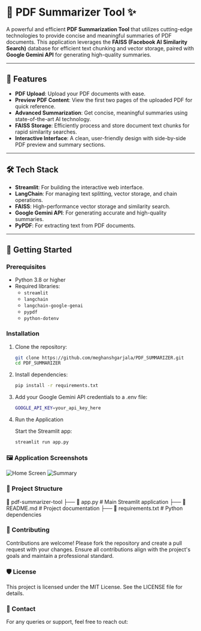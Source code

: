 # 📄 PDF Summarizer Tool ✨

A powerful and efficient **PDF Summarization Tool** that utilizes cutting-edge technologies to provide concise and meaningful summaries of PDF documents. This application leverages the **FAISS (Facebook AI Similarity Search)** database for efficient text chunking and vector storage, paired with **Google Gemini API** for generating high-quality summaries.

---

## 🌟 Features
- **PDF Upload**: Upload your PDF documents with ease.
- **Preview PDF Content**: View the first two pages of the uploaded PDF for quick reference.
- **Advanced Summarization**: Get concise, meaningful summaries using state-of-the-art AI technology.
- **FAISS Storage**: Efficiently process and store document text chunks for rapid similarity searches.
- **Interactive Interface**: A clean, user-friendly design with side-by-side PDF preview and summary sections.

---

## 🛠️ Tech Stack
- **Streamlit**: For building the interactive web interface.
- **LangChain**: For managing text splitting, vector storage, and chain operations.
- **FAISS**: High-performance vector storage and similarity search.
- **Google Gemini API**: For generating accurate and high-quality summaries.
- **PyPDF**: For extracting text from PDF documents.

---

## 🚀 Getting Started

### Prerequisites
- Python 3.8 or higher
- Required libraries:
  - `streamlit`
  - `langchain`
  - `langchain-google-genai`
  - `pypdf`
  - `python-dotenv`

### Installation
1. Clone the repository:
   ```bash
   git clone https://github.com/meghanshgarjala/PDF_SUMMARIZER.git
   cd PDF_SUMMARIZER

2. Install dependencies:
    ```bash
    pip install -r requirements.txt

3. Add your Google Gemini API credentials to a .env file:
    ```bash
    GOOGLE_API_KEY=your_api_key_here

4. Run the Application

    Start the Streamlit app:
    ```bash
    streamlit run app.py

### 🖼️ Application Screenshots

![Home Screen](1.png)
![Summary](2.png)


### 📂 Project Structure

📁 pdf-summarizer-tool
├── 📄 app.py           # Main Streamlit application
├── 📄 README.md        # Project documentation
├── 📄 requirements.txt # Python dependencies

### 🤝 Contributing

Contributions are welcome! Please fork the repository and create a pull request with your changes. Ensure all contributions align with the project's goals and maintain a professional standard.

### 🛡️ License

This project is licensed under the MIT License. See the LICENSE file for details.

### 📧 Contact

For any queries or support, feel free to reach out:













